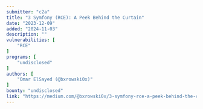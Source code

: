 ```yaml
---
submitter: "c2a"
title: "3 Symfony (RCE): A Peek Behind the Curtain"
date: "2023-12-09"
added: "2024-11-03"
description: ""
vulnerabilities: [
    "RCE"
]
programs: [
    "undisclosed"
]
authors: [
    "Omar ElSayed (@bxrowski0x)"
]
bounty: "undisclosed"
link: "https://medium.com/@bxrowski0x/3-symfony-rce-a-peek-behind-the-curtain-83da5433e149"
---
```




